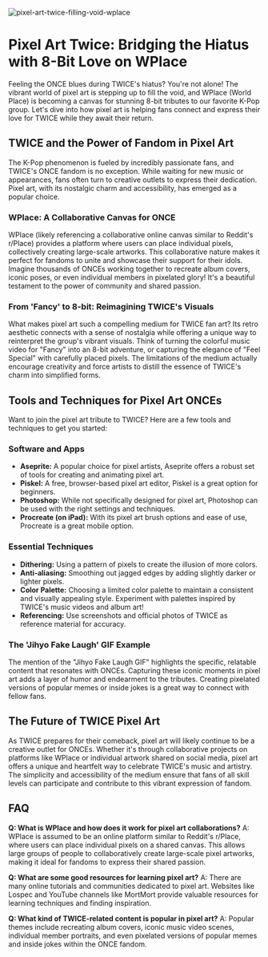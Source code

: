 ![pixel-art-twice-filling-void-wplace](https://images.pexels.com/photos/19153153/pexels-photo-19153153.jpeg?auto=compress&cs=tinysrgb&fit=crop&h=627&w=1200)

# Pixel Art Twice: Bridging the Hiatus with 8-Bit Love on WPlace

Feeling the ONCE blues during TWICE's hiatus? You're not alone! The vibrant world of pixel art is stepping up to fill the void, and WPlace (World Place) is becoming a canvas for stunning 8-bit tributes to our favorite K-Pop group. Let's dive into how pixel art is helping fans connect and express their love for TWICE while they await their return.

## TWICE and the Power of Fandom in Pixel Art

The K-Pop phenomenon is fueled by incredibly passionate fans, and TWICE's ONCE fandom is no exception. While waiting for new music or appearances, fans often turn to creative outlets to express their dedication. Pixel art, with its nostalgic charm and accessibility, has emerged as a popular choice.

### WPlace: A Collaborative Canvas for ONCE

WPlace (likely referencing a collaborative online canvas similar to Reddit's r/Place) provides a platform where users can place individual pixels, collectively creating large-scale artworks. This collaborative nature makes it perfect for fandoms to unite and showcase their support for their idols. Imagine thousands of ONCEs working together to recreate album covers, iconic poses, or even individual members in pixelated glory! It's a beautiful testament to the power of community and shared passion.

### From 'Fancy' to 8-bit: Reimagining TWICE's Visuals

What makes pixel art such a compelling medium for TWICE fan art? Its retro aesthetic connects with a sense of nostalgia while offering a unique way to reinterpret the group's vibrant visuals. Think of turning the colorful music video for "Fancy" into an 8-bit adventure, or capturing the elegance of "Feel Special" with carefully placed pixels. The limitations of the medium actually encourage creativity and force artists to distill the essence of TWICE's charm into simplified forms.

## Tools and Techniques for Pixel Art ONCEs

Want to join the pixel art tribute to TWICE? Here are a few tools and techniques to get you started:

### Software and Apps

*   **Aseprite:** A popular choice for pixel artists, Aseprite offers a robust set of tools for creating and animating pixel art.
*   **Piskel:** A free, browser-based pixel art editor, Piskel is a great option for beginners.
*   **Photoshop:** While not specifically designed for pixel art, Photoshop can be used with the right settings and techniques.
*   **Procreate (on iPad):** With its pixel art brush options and ease of use, Procreate is a great mobile option.

### Essential Techniques

*   **Dithering:** Using a pattern of pixels to create the illusion of more colors.
*   **Anti-aliasing:** Smoothing out jagged edges by adding slightly darker or lighter pixels.
*   **Color Palette:** Choosing a limited color palette to maintain a consistent and visually appealing style. Experiment with palettes inspired by TWICE's music videos and album art!
*   **Referencing:** Use screenshots and official photos of TWICE as reference material for accuracy.

### The 'Jihyo Fake Laugh' GIF Example

The mention of the "Jihyo Fake Laugh GIF" highlights the specific, relatable content that resonates with ONCEs. Capturing these iconic moments in pixel art adds a layer of humor and endearment to the tributes. Creating pixelated versions of popular memes or inside jokes is a great way to connect with fellow fans.

## The Future of TWICE Pixel Art

As TWICE prepares for their comeback, pixel art will likely continue to be a creative outlet for ONCEs. Whether it's through collaborative projects on platforms like WPlace or individual artwork shared on social media, pixel art offers a unique and heartfelt way to celebrate TWICE's music and artistry. The simplicity and accessibility of the medium ensure that fans of all skill levels can participate and contribute to this vibrant expression of fandom.

## FAQ

**Q: What is WPlace and how does it work for pixel art collaborations?**
A: WPlace is assumed to be an online platform similar to Reddit's r/Place, where users can place individual pixels on a shared canvas. This allows large groups of people to collaboratively create large-scale pixel artworks, making it ideal for fandoms to express their shared passion.

**Q: What are some good resources for learning pixel art?**
A: There are many online tutorials and communities dedicated to pixel art. Websites like Lospec and YouTube channels like MortMort provide valuable resources for learning techniques and finding inspiration.

**Q: What kind of TWICE-related content is popular in pixel art?**
A: Popular themes include recreating album covers, iconic music video scenes, individual member portraits, and even pixelated versions of popular memes and inside jokes within the ONCE fandom.
